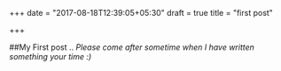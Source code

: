 +++
date = "2017-08-18T12:39:05+05:30"
draft = true
title = "first post"

+++

##My First post ..
*Please come after sometime when I have written something your time :)*
